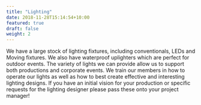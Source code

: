 ```yaml
---
title: "Lighting"
date: 2018-11-28T15:14:54+10:00
featured: true
draft: false
weight: 2
---
```


We have a large stock of lighting fixtures, including conventionals, LEDs and Moving fixtures. We also have waterproof uplighters which are perfect for outdoor events. The variety of lights we can provide allow us to support both productions and corporate events. We train our members in how to operate our lights as well as how to best create effective and interesting lighting designs. If you have an initial vision for your production or specific requests for the lighting designer please pass these onto your project manager!
